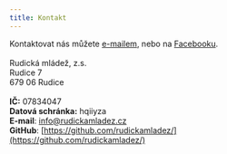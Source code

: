 ```yaml
---
title: Kontakt
---
```


Kontaktovat nás můžete [e-mailem](mailto:info@rudickamladez.cz), nebo na [Facebooku](https://www.facebook.com/rudickamladez.cz/).
\
\
Rudická mládež, z.s.\
Rudice 7\
679 06 Rudice\
\
**IČ:** 07834047\
**Datová schránka:** hqiiyza\
**E-mail**: <info@rudickamladez.cz>\
**GitHub**: [https://github.com/rudickamladez/](https://github.com/rudickamladez/)
